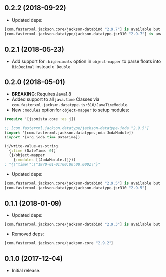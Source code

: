 ## 0.2.2 (2018-09-22)

* Updated deps:

```clj
[com.fasterxml.jackson.core/jackson-databind "2.9.7"] is available but we use "2.9.5"
[com.fasterxml.jackson.datatype/jackson-datatype-jsr310 "2.9.7"] is available but we use "2.9.5"
```

## 0.2.1 (2018-05-23)

* Add support for `:bigdecimals` option in `object-mapper` to parse floats into `BigDecimal` instead of `Double`

## 0.2.0 (2018-05-01)

* **BREAKING**: Requires Java1.8
* Added support to all `java.time` Classes via `com.fasterxml.jackson.datatype.jsr310/JavaTimeModule`.
* New `:modules` option for `object-mapper` to setup modules:

```clj
(require '[jsonista.core :as j])

;; [com.fasterxml.jackson.datatype/jackson-datatype-joda "2.9.5"]
(import '[com.fasterxml.jackson.datatype.joda JodaModule])
(import '[org.joda.time DateTime])

(j/write-value-as-string
  {:time (DateTime. 0)}
  (j/object-mapper
    {:modules [(JodaModule.)]}))
; "{\"time\":\"1970-01-01T00:00:00.000Z\"}"
```

* Updated deps:

```clj
[com.fasterxml.jackson.core/jackson-databind "2.9.5"] is available but we use "2.9.3"
[com.fasterxml.jackson.datatype/jackson-datatype-jsr310 "2.9.5"]
```

## 0.1.1 (2018-01-09)

* Updated deps:

```clj
[com.fasterxml.jackson.core/jackson-databind "2.9.3"] is available but we use "2.9.2"
```

* Removed deps:

```clj
[com.fasterxml.jackson.core/jackson-core "2.9.2"]
```

## 0.1.0 (2017-12-04)

* Initial release.
